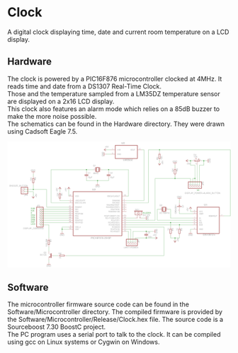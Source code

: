 # Clock
A digital clock displaying time, date and current room temperature on a LCD display.

## Hardware
The clock is powered by a PIC16F876 microcontroller clocked at 4MHz. It reads time and date from a DS1307 Real-Time Clock.  
Those and the temperature sampled from a LM35DZ temperature sensor are displayed on a 2x16 LCD display.  
This clock also features an alarm mode which relies on a 85dB buzzer to make the more noise possible.  
The schematics can be found in the Hardware directory. They were drawn using Cadsoft Eagle 7.5.  
  
![Main board schematics](https://github.com/RICCIARDI-Adrien/Clock/blob/master/Hardware/Main_Board.png)

## Software
The microcontroller firmware source code can be found in the Software/Microcontroller directory. The compiled firmware is provided by the Software/Microcontroller/Release/Clock.hex file. The source code is a Sourceboost 7.30 BoostC project.  
The PC program uses a serial port to talk to the clock. It can be compiled using gcc on Linux systems or Cygwin on Windows.

